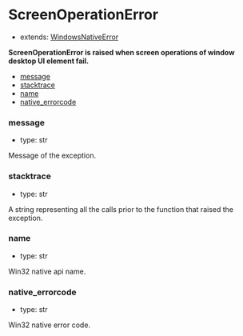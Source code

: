 # ScreenOperationError

- extends: [WindowsNativeError](./doc/api/python/exceptions/windowsnativeerror.md)

**ScreenOperationError is raised when screen operations of window desktop UI element fail.**

- [message](#message)
- [stacktrace](#stacktrace)
- [name](#name)
- [native_errorcode](#native_errorcode)

### message
- type: str

Message of the exception.


### stacktrace
- type: str

A string representing all the calls prior to the function that raised the exception.

### name
- type: str

Win32 native api name.


### native_errorcode
- type: str

Win32 native error code.
